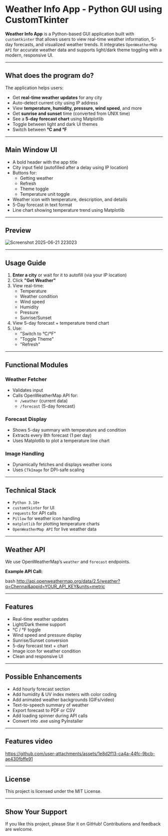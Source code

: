 # Weather Info App - Python GUI using CustomTkinter

**Weather Info App** is a Python-based GUI application built with `customtkinter` that allows users to view real-time weather information, 5-day forecasts, and visualized weather trends. It integrates `OpenWeatherMap API` for accurate weather data and supports light/dark theme toggling with a modern, responsive UI.

---

## What does the program do?

The application helps users:

- Get **real-time weather updates** for any city
- Auto-detect current city using IP address
- View **temperature, humidity, pressure, wind speed**, and more
- Get **sunrise and sunset** time (converted from UNIX time)
- See a **5-day forecast chart** using Matplotlib
- Toggle between light and dark UI themes
- Switch between **°C and °F**

---

## Main Window UI

- A bold header with the app title
- City input field (autofilled after a delay using IP location)
- Buttons for:
  - Getting weather
  - Refresh
  - Theme toggle
  - Temperature unit toggle
- Weather icon with temperature, description, and details
- 5-Day forecast in text format
- Line chart showing temperature trend using Matplotlib

---

## Preview

![Screenshot 2025-06-21 223023](https://github.com/user-attachments/assets/980a4fb1-a76a-49ea-9749-54ef6c8ca59a)

---

## Usage Guide

1. **Enter a city** or wait for it to autofill (via your IP location)
2. Click **"Get Weather"**
3. View real-time:
   - Temperature
   - Weather condition
   - Wind speed
   - Humidity
   - Pressure
   - Sunrise/Sunset
4. View 5-day forecast + temperature trend chart
5. Use:
   - "Switch to °C/°F"
   - "Toggle Theme"
   - "Refresh"

---

## Functional Modules

### Weather Fetcher
- Validates input
- Calls OpenWeatherMap API for:
  - `/weather` (current data)
  - `/forecast` (5-day forecast)

### Forecast Display
- Shows 5-day summary with temperature and condition
- Extracts every 8th forecast (1 per day)
- Uses Matplotlib to plot a temperature line chart

### Image Handling
- Dynamically fetches and displays weather icons
- Uses `CTkImage` for DPI-safe scaling

---

## Technical Stack

- `Python 3.10+`
- `customtkinter` for UI
- `requests` for API calls
- `Pillow` for weather icon handling
- `matplotlib` for plotting temperature charts
- `OpenWeatherMap API` for live weather data

---

## Weather API

We use OpenWeatherMap’s `weather` and `forecast` endpoints.

**Example API Call:**

bash
http://api.openweathermap.org/data/2.5/weather?q=Chennai&appid=YOUR_API_KEY&units=metric

---

## Features

- Real-time weather updates
- Light/Dark theme support
- °C / °F toggle
- Wind speed and pressure display
- Sunrise/Sunset conversion
- 5-day forecast text + chart
- Image icon for weather condition
- Clean and responsive UI

---

## Possible Enhancements

- Add hourly forecast section
- Add humidity & UV index meters with color coding
- Add animated weather backgrounds (GIFs/video)
- Text-to-speech summary of weather
- Export forecast to PDF or CSV
- Add loading spinner during API calls
- Convert into .exe using PyInstaller

--- 

## Features video

https://github.com/user-attachments/assets/1e8d2f13-ca4a-44fc-9bcb-ae430fbffe91

---

## License

This project is licensed under the MIT License.

---

## Show Your Support

If you like this project, please Star it on GitHub! Contributions and feedback are welcome.
